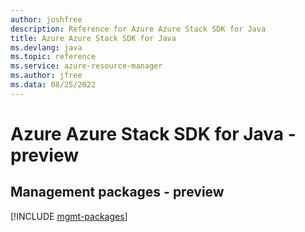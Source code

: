 ```yaml
---
author: joshfree
description: Reference for Azure Azure Stack SDK for Java
title: Azure Azure Stack SDK for Java
ms.devlang: java
ms.topic: reference
ms.service: azure-resource-manager
ms.author: jfree
ms.data: 08/25/2022
---
```

# Azure Azure Stack SDK for Java - preview

## Management packages - preview
[!INCLUDE [mgmt-packages](azure-stack-mgmt-index.md)]